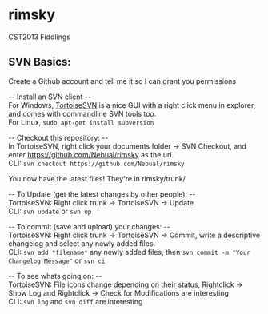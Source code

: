 rimsky
======

CST2013 Fiddlings

SVN Basics:
-----------

Create a Github account and tell me it so I can grant you permissions  
  
-- Install an SVN client --  
For Windows, [TortoiseSVN](http://tortoisesvn.net/downloads.html) is a nice GUI with a right click menu in explorer, and comes with commandline SVN tools too.  
For Linux, ```sudo apt-get install subversion```  
  
-- Checkout this repository: --  
In TortoiseSVN, right click your documents folder -> SVN Checkout, and enter https://github.com/Nebual/rimsky as the url.  
CLI: ```svn checkout https://github.com/Nebual/rimsky```  
  
You now have the latest files! They're in rimsky/trunk/  
  
-- To Update (get the latest changes by other people): --  
TortoiseSVN: Right click trunk -> TortoiseSVN -> Update  
CLI: ```svn update``` or ```svn up```  
  
-- To commit (save and upload) your changes: --  
TortoiseSVN: Right click trunk -> TortoiseSVN -> Commit, write a descriptive changelog and select any newly added files.  
CLI: ```svn add *filename*``` any newly added files, then ```svn commit -m "Your Changelog Message"``` or ```svn ci```  
  
-- To see whats going on: --  
TortoiseSVN: File icons change depending on their status, Rightclick -> Show Log and Rightclick -> Check for Modifications are interesting  
CLI: ```svn log``` and ```svn diff``` are interesting
